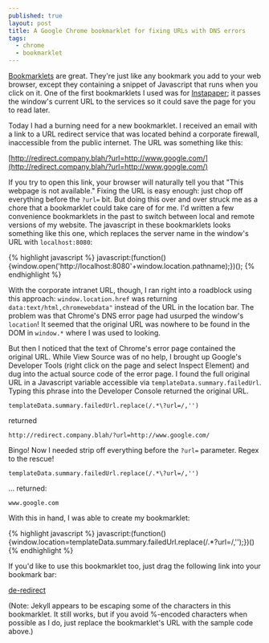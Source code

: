 ```yaml
---
published: true
layout: post
title: A Google Chrome bookmarklet for fixing URLs with DNS errors
tags: 
  - chrome
  - bookmarklet
---
```


[Bookmarklets](http://en.wikipedia.org/wiki/Bookmarklet) are great.  They're just like any bookmark 
you add to your web browser, except they containing a snippet of Javascript that runs when you click 
on it.  One of the first bookmarklets I used was for [Instapaper](https://www.instapaper.com/save); 
it passes the window's current URL to the services so it could save the page for you to read later. 

Today I had a burning need for a new bookmarklet.  I received an email with a link to a URL redirect service 
that was located behind a corporate firewall, inaccessible from the public internet.  The URL was something
like this:

[http://redirect.company.blah/?url=http://www.google.com/](http://redirect.company.blah/?url=http://www.google.com/)

If you try to open this link, your browser will naturally tell you that "This webpage is not available." 
Fixing the URL is easy enough: just chop off everything before the `?url=` bit.  But doing this over and over
struck me as a chore that a bookmarklet could take care of for me.  I'd written a few convenience 
bookmarklets in the past to switch between local and remote versions of my website.  The javascript in these 
bookmarklets looks something like this one, which replaces the server name in the window's URL with 
`localhost:8080`:

{% highlight javascript %}
javascript:(function(){window.open('http://localhost:8080'+window.location.pathname);})();
{% endhighlight %}

With the corporate intranet URL, though, I ran right into a roadblock using this approach: 
`window.location.href` was returning `data:text/html,chromewebdata"` instead of the URL in the location bar. 
The problem was that Chrome's DNS error page had usurped the window's `location`!  It seemed that the 
original URL was nowhere to be found in the DOM in `window.*` where I was used to looking.

But then I noticed that the text of Chrome's error page contained the original URL.  While View Source was of 
no help, I brought up Google's Developer Tools (right click on the page and select Inspect Element) 
and dug into the actual source code of the error page. I found the full original URL in a Javascript 
variable accessible via `templateData.summary.failedUrl`. Typing this phrase into the Developer 
Console returned the original URL.

`templateData.summary.failedUrl.replace(/.*\?url=/,'')`

returned

`http://redirect.company.blah/?url=http://www.google.com/`

Bingo!  Now I needed strip off everything before the `?url=` parameter. Regex to the rescue! 

`templateData.summary.failedUrl.replace(/.*\?url=/,'')`

... returned: 

`www.google.com`

With this in hand, I was able to create my bookmarklet:

{% highlight javascript %}
javascript:(function(){window.location=templateData.summary.failedUrl.replace(/.*\?url=/,'');})()
{% endhighlight %}

If you'd like to use this bookmarklet too, just drag the following link into your bookmark bar:

[de-redirect](javascript:(function(){window.location=templateData.summary.failedUrl.replace(/.*\?url=/,'');})())

(Note: Jekyll appears to be escaping some of the characters in this bookmarklet. It still works, but if 
you avoid %-encoded characters when possible as I do, just replace the bookmarklet's URL with the sample code above.)